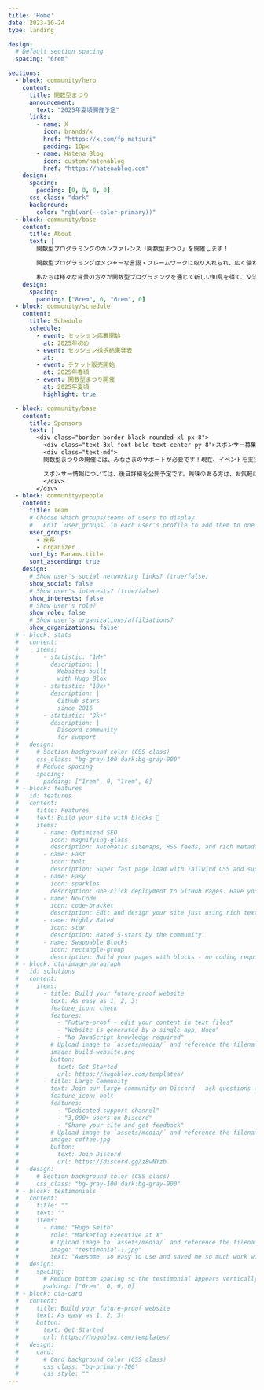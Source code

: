 ```yaml
---
title: 'Home'
date: 2023-10-24
type: landing

design:
  # Default section spacing
  spacing: "6rem"

sections:
  - block: community/hero
    content:
      title: 関数型まつり
      announcement:
        text: "2025年夏頃開催予定"
      links:
        - name: X
          icon: brands/x
          href: "https://x.com/fp_matsuri"
          padding: 10px
        - name: Hatena Blog
          icon: custom/hatenablog
          href: "https://hatenablog.com"
    design:
      spacing:
        padding: [0, 0, 0, 0]
      css_class: "dark"
      background:
        color: "rgb(var(--color-primary))"
  - block: community/base
    content:
      title: About
      text: |
        関数型プログラミングのカンファレンス「関数型まつり」を開催します！

        関数型プログラミングはメジャーな言語・フレームワークに取り入れられ、広く使われるようになりました。そしてその手法自体も進化し続けています。その一方で「関数型プログラミング」というと「難しい・とっつきにくい」という声もあり、十分普及し切った状態ではありません。

        私たちは様々な背景の方々が関数型プログラミングを通じて新しい知見を得て、交流ができるような場を提供することを目指しています。普段から関数型言語を活用している方や関数型プログラミングに興味がある方はもちろん、最先端のソフトウェア開発技術に興味がある方もぜひご参加ください！
    design:
      spacing:
        padding: ["8rem", 0, "6rem", 0]
  - block: community/schedule
    content:
      title: Schedule
      schedule:
        - event: セッション応募開始
          at: 2025年初め
        - event: セッション採択結果発表
          at: 
        - event: チケット販売開始
          at: 2025年春頃
        - event: 関数型まつり開催
          at: 2025年夏頃
          highlight: true

  - block: community/base
    content:
      title: Sponsors
      text: |
        <div class="border border-black rounded-xl px-8">
          <div class="text-3xl font-bold text-center py-8">スポンサー募集中！</div>
          <div class="text-md">
          関数型まつりの開催には、みなさまのサポートが必要です！現在、イベントを支援していただけるスポンサー企業を募集しています。関数型プログラミングのコミュニティを一緒に盛り上げていきたいという企業のみなさま、ぜひご検討ください。

          スポンサー情報については、後日詳細を公開予定です。興味のある方は、お気軽にお問い合わせください！
          </div>
        </div>
  - block: community/people
    content:
      title: Team
      # Choose which groups/teams of users to display.
      #   Edit `user_groups` in each user's profile to add them to one or more of these groups.
      user_groups:
        - 座長
        - organizer
      sort_by: Params.title
      sort_ascending: true
    design:
      # Show user's social networking links? (true/false)
      show_social: false
      # Show user's interests? (true/false)
      show_interests: false
      # Show user's role?
      show_role: false
      # Show user's organizations/affiliations?
      show_organizations: false
  # - block: stats
  #   content:
  #     items:
  #       - statistic: "1M+"
  #         description: |
  #           Websites built
  #           with Hugo Blox
  #       - statistic: "10k+"
  #         description: |
  #           GitHub stars
  #           since 2016
  #       - statistic: "3k+"
  #         description: |
  #           Discord community
  #           for support
  #   design:
  #     # Section background color (CSS class)
  #     css_class: "bg-gray-100 dark:bg-gray-900"
  #     # Reduce spacing
  #     spacing:
  #       padding: ["1rem", 0, "1rem", 0]
  # - block: features
  #   id: features
  #   content:
  #     title: Features
  #     text: Build your site with blocks 🧱
  #     items:
  #       - name: Optimized SEO
  #         icon: magnifying-glass
  #         description: Automatic sitemaps, RSS feeds, and rich metadata take the pain out of SEO and syndication.
  #       - name: Fast
  #         icon: bolt
  #         description: Super fast page load with Tailwind CSS and super fast site building with Hugo.
  #       - name: Easy
  #         icon: sparkles
  #         description: One-click deployment to GitHub Pages. Have your new website live within 5 minutes!
  #       - name: No-Code
  #         icon: code-bracket
  #         description: Edit and design your site just using rich text (Markdown) and configurable YAML parameters.
  #       - name: Highly Rated
  #         icon: star
  #         description: Rated 5-stars by the community.
  #       - name: Swappable Blocks
  #         icon: rectangle-group
  #         description: Build your pages with blocks - no coding required!
  # - block: cta-image-paragraph
  #   id: solutions
  #   content:
  #     items:
  #       - title: Build your future-proof website
  #         text: As easy as 1, 2, 3!
  #         feature_icon: check
  #         features:
  #           - "Future-proof - edit your content in text files"
  #           - "Website is generated by a single app, Hugo"
  #           - "No JavaScript knowledge required"
  #         # Upload image to `assets/media/` and reference the filename here
  #         image: build-website.png
  #         button:
  #           text: Get Started
  #           url: https://hugoblox.com/templates/
  #       - title: Large Community
  #         text: Join our large community on Discord - ask questions and get live responses
  #         feature_icon: bolt
  #         features:
  #           - "Dedicated support channel"
  #           - "3,000+ users on Discord"
  #           - "Share your site and get feedback"
  #         # Upload image to `assets/media/` and reference the filename here
  #         image: coffee.jpg
  #         button:
  #           text: Join Discord
  #           url: https://discord.gg/z8wNYzb
  #   design:
  #     # Section background color (CSS class)
  #     css_class: "bg-gray-100 dark:bg-gray-900"
  # - block: testimonials
  #   content:
  #     title: ""
  #     text: ""
  #     items:
  #       - name: "Hugo Smith"
  #         role: "Marketing Executive at X"
  #         # Upload image to `assets/media/` and reference the filename here
  #         image: "testimonial-1.jpg"
  #         text: "Awesome, so easy to use and saved me so much work with the swappable pre-designed sections!"
  #   design:
  #     spacing:
  #       # Reduce bottom spacing so the testimonial appears vertically centered between sections
  #       padding: ["6rem", 0, 0, 0]
  # - block: cta-card
  #   content:
  #     title: Build your future-proof website
  #     text: As easy as 1, 2, 3!
  #     button:
  #       text: Get Started
  #       url: https://hugoblox.com/templates/
  #   design:
  #     card:
  #       # Card background color (CSS class)
  #       css_class: "bg-primary-700"
  #       css_style: ""
---
```

